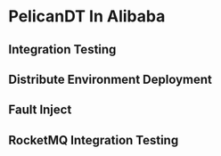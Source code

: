 # PelicanDT In Alibaba

## Integration Testing

## Distribute Environment Deployment

## Fault Inject

## RocketMQ Integration Testing
